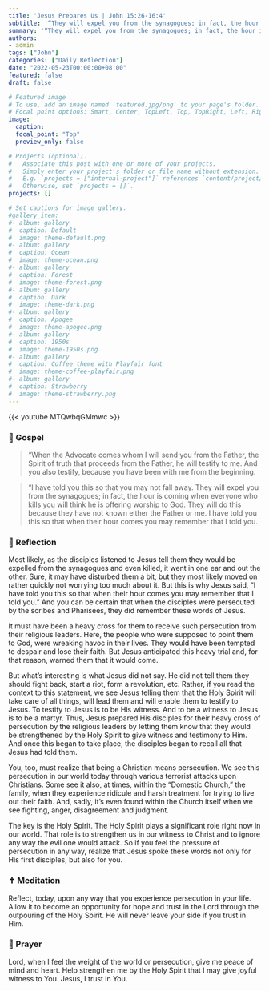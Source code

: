 ```yaml
---
title: 'Jesus Prepares Us | John 15:26-16:4'
subtitle: '“They will expel you from the synagogues; in fact, the hour is coming when everyone who kills you will think he is offering worship to God. They will do this because they have not known either the Father or me. I have told you this so that when their hour comes you may remember that I told you.”  John 16:2–4'
summary: '“They will expel you from the synagogues; in fact, the hour is coming when everyone who kills you will think he is offering worship to God. They will do this because they have not known either the Father or me. I have told you this so that when their hour comes you may remember that I told you.”  John 16:2–4'
authors:
- admin
tags: ["John"]
categories: ["Daily Reflection"]
date: "2022-05-23T00:00:00+08:00"
featured: false
draft: false

# Featured image
# To use, add an image named `featured.jpg/png` to your page's folder.
# Focal point options: Smart, Center, TopLeft, Top, TopRight, Left, Right, BottomLeft, Bottom, BottomRight
image:
  caption:
  focal_point: "Top"
  preview_only: false

# Projects (optional).
#   Associate this post with one or more of your projects.
#   Simply enter your project's folder or file name without extension.
#   E.g. `projects = ["internal-project"]` references `content/project/deep-learning/index.md`.
#   Otherwise, set `projects = []`.
projects: []

# Set captions for image gallery.
#gallery_item:
#- album: gallery
#  caption: Default
#  image: theme-default.png
#- album: gallery
#  caption: Ocean
#  image: theme-ocean.png
#- album: gallery
#  caption: Forest
#  image: theme-forest.png
#- album: gallery
#  caption: Dark
#  image: theme-dark.png
#- album: gallery
#  caption: Apogee
#  image: theme-apogee.png
#- album: gallery
#  caption: 1950s
#  image: theme-1950s.png
#- album: gallery
#  caption: Coffee theme with Playfair font
#  image: theme-coffee-playfair.png
#- album: gallery
#  caption: Strawberry
#  image: theme-strawberry.png
---
```


{{< youtube MTQwbqGMmwc >}}

### :love_letter: Gospel
> “When the Advocate comes whom I will send you from the Father, the Spirit of truth that proceeds from the Father, he will testify to me. And you also testify, because you have been with me from the beginning.

> “I have told you this so that you may not fall away. They will expel you from the synagogues; in fact, the hour is coming when everyone who kills you will think he is offering worship to God. They will do this because they have not known either the Father or me. I have told you this so that when their hour comes you may remember that I told you.

### :speech_balloon: Reflection
Most likely, as the disciples listened to Jesus tell them they would be expelled from the synagogues and even killed, it went in one ear and out the other.  Sure, it may have disturbed them a bit, but they most likely moved on rather quickly not worrying too much about it.  But this is why Jesus said, “I have told you this so that when their hour comes you may remember that I told you.”  And you can be certain that when the disciples were persecuted by the scribes and Pharisees, they did remember these words of Jesus.  

It must have been a heavy cross for them to receive such persecution from their religious leaders.  Here, the people who were supposed to point them to God, were wreaking havoc in their lives.  They would have been tempted to despair and lose their faith.  But Jesus anticipated this heavy trial and, for that reason, warned them that it would come.  

But what’s interesting is what Jesus did not say.  He did not tell them they should fight back, start a riot, form a revolution, etc.  Rather, if you read the context to this statement, we see Jesus telling them that the Holy Spirit will take care of all things, will lead them and will enable them to testify to Jesus.  To testify to Jesus is to be His witness.  And to be a witness to Jesus is to be a martyr.  Thus, Jesus prepared His disciples for their heavy cross of persecution by the religious leaders by letting them know that they would be strengthened by the Holy Spirit to give witness and testimony to Him.  And once this began to take place, the disciples began to recall all that Jesus had told them.

You, too, must realize that being a Christian means persecution.  We see this persecution in our world today through various terrorist attacks upon Christians.  Some see it also, at times, within the “Domestic Church,” the family, when they experience ridicule and harsh treatment for trying to live out their faith.  And, sadly, it’s even found within the Church itself when we see fighting, anger, disagreement and judgment.  

The key is the Holy Spirit.  The Holy Spirit plays a significant role right now in our world.  That role is to strengthen us in our witness to Christ and to ignore any way the evil one would attack.  So if you feel the pressure of persecution in any way, realize that Jesus spoke these words not only for His first disciples, but also for you.

### :latin_cross: Meditation
Reflect, today, upon any way that you experience persecution in your life.  Allow it to become an opportunity for hope and trust in the Lord through the outpouring of the Holy Spirit.  He will never leave your side if you trust in Him.

### :pray: Prayer
Lord, when I feel the weight of the world or persecution, give me peace of mind and heart.  Help strengthen me by the Holy Spirit that I may give joyful witness to You.  Jesus, I trust in You.
